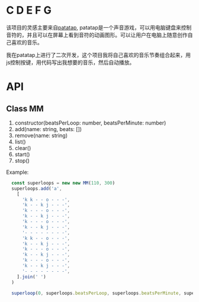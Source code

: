 C D E F G
==================



该项目的灵感主要来自[patatap](patatap.com),  patatap是一个声音游戏，可以用电脑键盘来控制音符的，并且可以在屏幕上看到音符的动画图形。可以让用户在电脑上随意创作自己喜欢的音乐。

我在patatap上进行了二次开发，这个项目我将自己喜欢的音乐节奏组合起来，用js控制按键，用代码写出我想要的音乐，然后自动播放。

# API

## Class MM
1. constructor(beatsPerLoop: number, beatsPerMinute: number)
1. add(name: string, beats: [])
1. remove(name: string)
1. list()
1. clear()
1. start()
1. stop()

Example:

```js
  const superloops = new new MM(110, 300)
  superloops.add('a',
    [
      'k k - - o - - -',
      'k - - k j - - -',
      'k - - - o - - -',
      'k - - k j - - -',
      'k - - - o - - -',
      'k - - k j - - -',
      '- - - - - - - -',
      'k k - - o - - -',
      'k - - k j - - -',
      'k - - - o - - -',
      'k - - k j - - -',
      'k - - - o - - -',
      'k - - k j - - -',
      '- - - - - - - -',
    ].join(' ')
  )

  superloop(0, superloops.beatsPerLoop, superloops.beatsPerMinute, superloops);

```








